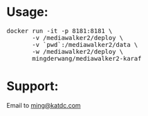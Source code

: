 # Usage:
<pre>
docker run -it -p 8181:8181 \
       -v /mediawalker2/deploy \
       -v `pwd`:/mediawalker2/data \
       -w /mediawalker2/deploy \
       mingderwang/mediawalker2-karaf
</pre>

# Support:

Email to ming@katdc.com
